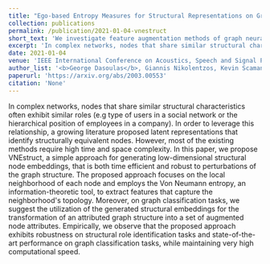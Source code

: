 ```yaml
---
title: "Ego-based Entropy Measures for Structural Representations on Graphs"
collection: publications
permalink: /publication/2021-01-04-vnestruct
short_text: 'We investigate feature augmentation methods of graph neural networks using structural entropy measures.'
excerpt: 'In complex networks, nodes that share similar structural characteristics often exhibit similar roles (e.g type of users in a social network or the hierarchical position of employees in a company). In order to leverage this relationship, a growing literature proposed latent representations that identify structurally equivalent nodes. However, most of the existing methods require high time and space complexity. In this paper, we propose VNEstruct, a simple approach for generating low-dimensional structural node embeddings, that is both time efficient and robust to perturbations of the graph structure. The proposed approach focuses on the local neighborhood of each node and employs the Von Neumann entropy, an information-theoretic tool, to extract features that capture the neighborhood&apos;s topology. Moreover, on graph classification tasks, we suggest the utilization of the generated structural embeddings for the transformation of an attributed graph structure into a set of augmented node attributes. Empirically, we observe that the proposed approach exhibits robustness on structural role identification tasks and state-of-the-art performance on graph classification tasks, while maintaining very high computational speed.'
date: 2021-01-04
venue: 'IEEE International Conference on Acoustics, Speech and Signal Processing (ICASSP)'
author_list: '<b>George Dasoulas</b>, Giannis Nikolentzos, Kevin Scaman, Aladin Virmaux, Michalis Vazirgiannis'
paperurl: 'https://arxiv.org/abs/2003.00553'
citation: 'None'
---
```

In complex networks, nodes that share similar structural characteristics often exhibit similar roles (e.g type of users in a social network or the hierarchical position of employees in a company). In order to leverage this relationship, a growing literature proposed latent representations that identify structurally equivalent nodes. However, most of the existing methods require high time and space complexity. In this paper, we propose VNEstruct, a simple approach for generating low-dimensional structural node embeddings, that is both time efficient and robust to perturbations of the graph structure. The proposed approach focuses on the local neighborhood of each node and employs the Von Neumann entropy, an information-theoretic tool, to extract features that capture the neighborhood&apos;s topology. Moreover, on graph classification tasks, we suggest the utilization of the generated structural embeddings for the transformation of an attributed graph structure into a set of augmented node attributes. Empirically, we observe that the proposed approach exhibits robustness on structural role identification tasks and state-of-the-art performance on graph classification tasks, while maintaining very high computational speed.
